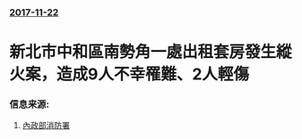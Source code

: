 ### [2017-11-22](/news/2017/11/22/index.md)

##### 
# 新北市中和區南勢角一處出租套房發生縱火案，造成9人不幸罹難、2人輕傷 




### 信息来源:

1. [內政部消防署](http://www.nfa.gov.tw/cht/index.php?code=list&flag=detail&ids=22&article_id=2971)
